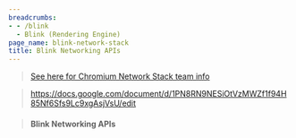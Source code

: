 ```yaml
---
breadcrumbs:
- - /blink
  - Blink (Rendering Engine)
page_name: blink-network-stack
title: Blink Networking APIs
---
```


> [See here for Chromium Network Stack team
> info](/developers/design-documents/network-stack)

> <https://docs.google.com/document/d/1PN8RN9NESiOtVzMWZf1f94H85Nf6Sfs9Lc9xgAsjVsU/edit>

> #### Blink Networking APIs